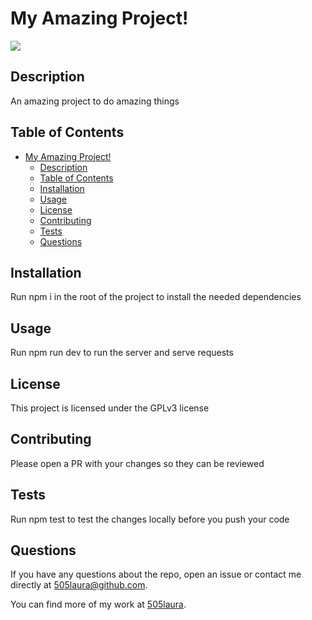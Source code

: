 # My Amazing Project!

![](https://img.shields.io/badge/license-GPLv3-green)

## Description
An amazing project to do amazing things

## Table of Contents
- [My Amazing Project!](#my-amazing-project)
  - [Description](#description)
  - [Table of Contents](#table-of-contents)
  - [Installation](#installation)
  - [Usage](#usage)
  - [License](#license)
  - [Contributing](#contributing)
  - [Tests](#tests)
  - [Questions](#questions)

## Installation
Run npm i in the root of the project to install the needed dependencies

## Usage
Run npm run dev to run the server and serve requests

## License
This project is licensed under the GPLv3 license

## Contributing
Please open a PR with your changes so they can be reviewed

## Tests
Run npm test to test the changes locally before you push your code

## Questions
If you have any questions about the repo, open an issue or contact me directly at 505laura@github.com.

You can find more of my work at [505laura](https://github.com/505laura).
